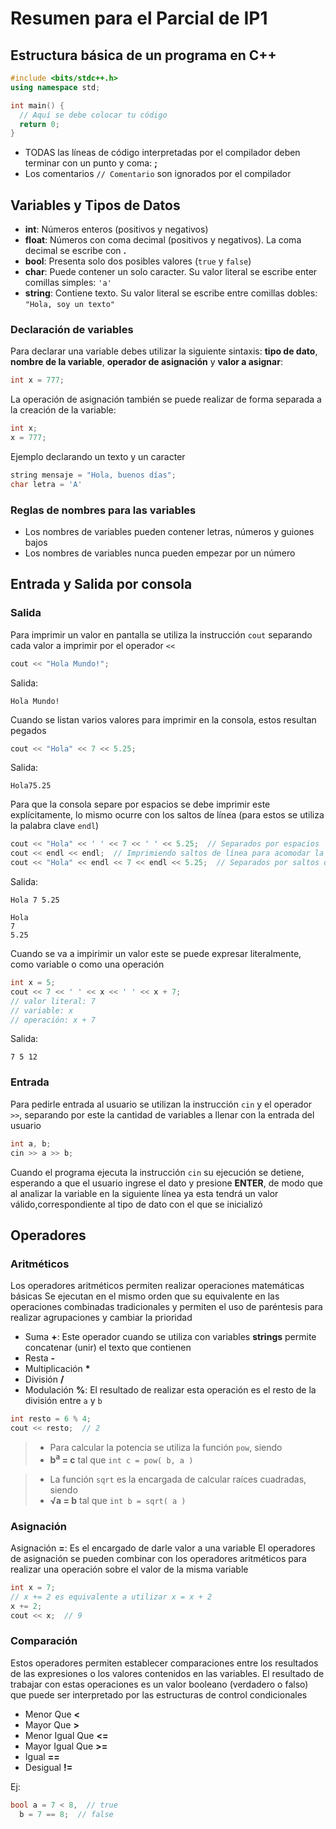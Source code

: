 # Resumen para el Parcial de IP1

## Estructura básica de un programa en C++
``` CPP
#include <bits/stdc++.h>
using namespace std;

int main() {
  // Aquí se debe colocar tu código
  return 0;
}
```
 - TODAS las líneas de código interpretadas por el compilador deben terminar con un punto y coma: **;**
 - Los comentarios `// Comentario` son ignorados por el compilador

## Variables y Tipos de Datos

- **int**: Números enteros (positivos y negativos)
- **float**: Números con coma decimal (positivos y negativos).  La coma decimal se escribe con **.**
- **bool**: Presenta solo dos posibles valores (`true` y `false`)
- **char**: Puede contener un solo caracter. Su valor literal se escribe enter comillas simples: `'a'`
- **string**: Contiene texto. Su valor literal se escribe entre comillas dobles: `"Hola, soy un texto"`

### Declaración de variables
Para declarar una variable debes utilizar la siguiente sintaxis: **tipo de dato**, **nombre de la variable**, **operador de asignación** y **valor a asignar**:
``` CPP
int x = 777;
```
La operación de asignación también se puede realizar de forma separada a la creación de la variable:
``` CPP
int x;
x = 777;
```
Ejemplo declarando un texto y un caracter
``` CPP
string mensaje = "Hola, buenos días";
char letra = 'A'
```

### Reglas de nombres para las variables
 - Los nombres de variables pueden contener letras, números y guiones bajos
 - Los nombres de variables nunca pueden empezar por un número

## Entrada y Salida por consola

### Salida
Para imprimir un valor en pantalla se utiliza la instrucción `cout` separando cada valor a imprimir por el operador `<<`
``` CPP
cout << "Hola Mundo!";
```
Salida:
```
Hola Mundo!
```

Cuando se listan varios valores para imprimir en la consola, estos resultan pegados
``` CPP
cout << "Hola" << 7 << 5.25;
```
Salida:
```
Hola75.25
```

Para que la consola separe por espacios se debe imprimir este explícitamente, lo mismo ocurre con los saltos de línea (para estos se utiliza la palabra clave `endl`)
``` CPP
cout << "Hola" << ' ' << 7 << ' ' << 5.25;  // Separados por espacios
cout << endl << endl;  // Imprimiendo saltos de línea para acomodar la salida 
cout << "Hola" << endl << 7 << endl << 5.25;  // Separados por saltos de línea
```
Salida:
```
Hola 7 5.25

Hola
7
5.25
```

Cuando se va a impirimir un valor este se puede expresar literalmente, como variable o como una operación
``` CPP
int x = 5;
cout << 7 << ' ' << x << ' ' << x + 7;
// valor literal: 7
// variable: x
// operación: x + 7
```
Salida:
```
7 5 12
```

### Entrada
Para pedirle entrada al usuario se utilizan la instrucción `cin` y el operador `>>`, separando por este la cantidad de variables a llenar con la entrada del usuario
``` CPP
int a, b;
cin >> a >> b;
```
Cuando el programa ejecuta la instrucción `cin` su ejecución se detiene, esperando a que el usuario ingrese el dato y presione **ENTER**, de modo que al analizar la variable en la siguiente línea ya esta tendrá un valor válido,correspondiente al tipo de dato con el que se inicializó

## Operadores

### Aritméticos
Los operadores aritméticos permiten realizar operaciones matemáticas básicas
Se ejecutan en el mismo orden que su equivalente en las operaciones combinadas tradicionales y permiten el uso de paréntesis para realizar agrupaciones y cambiar la prioridad
 - Suma **+**: Este operador cuando se utiliza con variables **strings** permite concatenar (unir) el texto que contienen
 - Resta **-**
 - Multiplicación **\***
 - División **/**
 - Modulación **%**: El resultado de realizar esta operación es el resto de la división entre `a` y `b`
 ``` CPP
 int resto = 6 % 4;
 cout << resto;  // 2
 ```
> - Para calcular la potencia se utiliza la función `pow`, siendo
> - **b<sup>a</sup> = c** tal que `int c = pow( b, a )`

> - La función `sqrt` es la encargada de calcular raíces cuadradas, siendo
> - **√a = b** tal que `int b = sqrt( a )`

### Asignación
Asignación **=**: Es el encargado de darle valor a una variable
El operadores de asignación se pueden combinar con los operadores aritméticos para realizar una operación sobre el valor de la misma variable
``` CPP
int x = 7;
// x += 2 es equivalente a utilizar x = x + 2
x += 2;
cout << x;  // 9
```

### Comparación
Estos operadores permiten establecer comparaciones entre los resultados de las expresiones o los valores contenidos en las variables. El resultado de trabajar con estas operaciones es un valor booleano (verdadero o falso) que puede ser interpretado por las estructuras de control condicionales
 - Menor Que **<**
 - Mayor Que **>**
 - Menor Igual Que **<=**
 - Mayor Igual Que **>=**
 - Igual **==**
 - Desigual **!=**

Ej:
``` CPP
bool a = 7 < 8,  // true
  b = 7 == 8;  // false
```

<!-- ### Booleanos (o lógicos)

## Estructuras de control condicionales (if, else)
## Estructuras de control de ciclos (while, for) -->